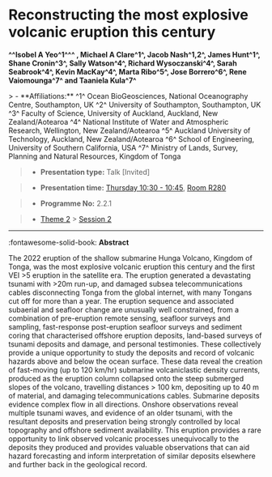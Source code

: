 # Reconstructing the most explosive volcanic eruption this century

**^^Isobel A Yeo^1^^^ , Michael A Clare^1^, Jacob Nash^1,2^, James Hunt^1^, Shane Cronin^3^, Sally Watson^4^, Richard Wysoczanski^4^, Sarah Seabrook^4^, Kevin MacKay^4^, Marta Ribo^5^, Jose Borrero^6^, Rene Vaiomounga^7^ and Taaniela Kula^7^**

<!-- more -->> - **Affiliations:** ^1^ Ocean BioGeosciences, National Oceanography Centre, Southampton, UK ^2^ University of Southampton, Southampton, UK ^3^ Faculty of Science, University of Auckland, Auckland, New Zealand/Aotearoa ^4^ National Institute of Water and Atmospheric Research, Wellington, New Zealand/Aotearoa ^5^ Auckland University of Technology, Auckland, New Zealand/Aotearoa ^6^ School of Engineering, University of Southern California, USA ^7^ Ministry of Lands, Survey, Planning and Natural Resources, Kingdom of Tonga

> - **Presentation type:** Talk [Invited]

> - **Presentation time:** [Thursday 10:30 - 10:45](../sessions_comparison.md#__tabbed_3_3), [Room R280](../maps_venue.md#__tabbed_1_1)

> - **Programme No:** 2.2.1

> - [Theme 2](../theme2.md) > [Session 2](../sessions/session-2-2.md)

--- 

:fontawesome-solid-book: **Abstract**

The 2022 eruption of the shallow submarine Hunga Volcano, Kingdom of Tonga, was the most explosive volcanic eruption this century and the first VEI >5 eruption in the satellite era. The eruption generated a devastating tsunami with >20m run-up, and damaged subsea telecommunications cables disconnecting Tonga from the global internet, with many Tongans cut off for more than a year.
The eruption sequence and associated subaerial and seafloor change are unusually well constrained, from a combination of pre-eruption remote sensing, seafloor surveys and sampling, fast-response post-eruption seafloor surveys and sediment coring that characterised offshore eruption deposits, land-based surveys of tsunami deposits and damage, and personal testimonies. These collectively provide a unique opportunity to study the deposits and record of volcanic hazards above and below the ocean surface.
These data reveal the creation of fast-moving (up to 120 km/hr) submarine volcaniclastic density currents, produced as the eruption column collapsed onto the steep submerged slopes of the volcano, travelling distances > 100 km, depositing up to 40 m of material, and damaging telecommunications cables. Submarine deposits evidence complex flow in all directions. Onshore observations reveal multiple tsunami waves, and evidence of an older tsunami, with the resultant deposits and preservation being strongly controlled by local topography and offshore sediment availability.
This eruption provides a rare opportunity to link observed volcanic processes unequivocally to the deposits they produced and provides valuable observations that can aid hazard forecasting and inform interpretation of similar deposits elsewhere and further back in the geological record.

